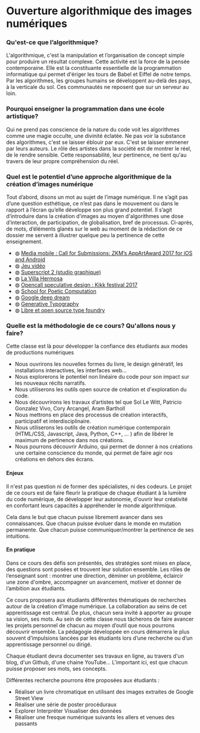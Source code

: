 <h1>Ouverture algorithmique des images numériques</h1>

<h3>Qu'est-ce que l’algorithmique?</h3>
<p>
	L'algorithmique, c'est la manipulation et l’organisation de concept simple pour produire un résultat complexe. Cette activité est la force de la pensée contemporaine. Elle est la constituante essentielle de la programmation informatique qui permet d'ériger les tours de Babel et Eiffel de notre temps. Par les algorithmes, les groupes humains se développent au-delà des pays, à la verticale du sol. Ces communautés ne reposent que sur un serveur au loin.
</p>

<h3>Pourquoi enseigner la programmation dans une école artistique?</h3>
<p>
	Qui ne prend pas conscience de la nature du code voit les algorithmes comme une magie occulte, une divinité éclatée. Ne pas voir la substance des algorithmes, c'est se laisser éblouir par eux. C'est se laisser emmener par leurs auteurs. Le rôle des artistes dans la société est de montrer le réel, de le rendre sensible. Cette responsabilité, leur pertinence, ne tient qu'au travers de leur propre compréhension du réel.
</p>
<h3>Quel est le potentiel d’une approche algorithmique de la création d’images numérique</h3>
<p>
	Tout d’abord, disons un mot au sujet de l’image numérique. Il ne s’agit pas d’une question esthétique, ce n’est pas dans le mouvement ou dans le rapport à l’écran qu’elle développe son plus grand potentiel. Il s’agit d’introduire dans la création d’images au moyen d'algorithmes une dose d’interaction, de participation, de globalisation, bref de processus. Ci-après, de mots, d’éléments glanés sur le web au moment de la rédaction de ce dossier me servent à illustrer quelque peu la pertinence de cette enseignement. 
	<ul>
	<li>◍ <a href="http://www.app-art-award.org">Media mobile : Call for Submissions: ZKM’s AppArtAward 2017 for iOS and Android</a>
	</li>
	<li>◍ <a href="http://indiegames.com">Jeu vidéo</a>
	</li>
	<li>◍ <a href="http://www.super-script.com">Superscript 2 (studio graphique)</a>
	</li>
	<li>◍ <a href="http://lavillahermosa.com/">La Villa Hermosa</a>
	</li>
	<li>◍ <a href="https://www.kikk.io/opencall">Opencall speculative design : Kikk festival 2017</a>
	</li>
	<li>◍ <a href="http://sfpc.io/">School for Poetic Computation</a>
	</li>
	<li>◍ <a href="https://deepdreamgenerator.com/">Google deep dream</a>
	</li>
	<li>◍ <a href="https://github.com/AmnonOwed/CAN_GenerativeTypography">Generative Typography</a>
	</li>
	<li>◍ <a href="http://www.velvetyne.fr/">Libre et open source type foundry</a>
	</li>
	</ul>
</p>
<h3>Quelle est la méthodologie de ce cours? Qu'allons nous y faire?</h3>
<p>
	Cette classe est là pour développer la confiance des étudiants aux modes de productions numériques
	<ul>
		<li>Nous ouvrirons les nouvelles formes du livre, le design génératif, les installations interactives, les interfaces web... </li>
		<li>Nous explorerons le potentiel non linéaire du code pour son impact sur les nouveaux récits narratifs.</li>
		<li>Nous utiliserons les outils open source de création et d'exploration du code.</li>
		<li>Nous découvrirons les travaux d’artistes tel que Sol Le Witt,  Patricio Gonzalez Vivo, Cory Arcangel, Aram Bartholl</li>
		<li>Nous mettrons en place des processus de création interactifs, participatif et interdisciplinaire.</li>
		<li>Nous utiliserons les outils de création numérique contemporain (HTML/CSS, Javascript, Java, Python, C++, ... ) afin de libérer le maximum de pertinence dans nos créations.</li>
		<li>Nous pourrons découvrir Arduino, qui permet de donner à nos créations une certaine conscience du monde, qui permet de faire agir nos créations en dehors des écrans.</li>
	</ul>
	<h4>Enjeux</h4>
	<p>
		Il n'est pas question ni de former des spécialistes, ni des codeurs. Le projet de ce cours est de faire fleurir la pratique de chaque étudiant à la lumière du code numérique, de développer leur autonomie, d'ouvrir leur créativité en confortant leurs capacités à appréhender le monde algorithmique.
	</p>
	<p>
		Cela dans le but que chacun puisse librement avancer dans ses connaissances. Que chacun puisse évoluer dans le monde en mutation permanente. Que chacun puisse communiquer/montrer la pertinence de ses intuitions.
	</p>
	<h4>En pratique</h4>
	<p>
		Dans ce cours des défis son présentés, des stratégies sont mises en place, des questions sont posées et trouvent leur solution ensemble. Les rôles de l’enseignant sont : montrer une direction, déminer un problème, éclaircir une zone d'ombre, accompagner un avancement, motiver et donner de l’ambition aux étudiants.
	</p>
	<p>
		Ce cours proposera aux étudiants différentes thématiques de recherches autour de la création d’image numérique. La collaboration au seins de cet apprentissage est central. De plus, chacun sera invité à apporter au groupe sa vision, ses mots. Au sein de cette classe nous tâcherons de faire avancer les projets personnel de chacun au moyen d’outil que nous pourrons découvrir ensemble. La pédagogie développée en cours démarrera le plus souvent d’impulsions lancées par les étudiants lors d’une recherche ou d’un apprentissage personnel ou dirigé.
	</p>
	<p>
		Chaque étudiant devra documenter ses travaux en ligne, au travers d'un blog, d'un Github, d'une chaine YouTube... L'important ici, est que chacun puisse proposer ses mots, ses concepts.
	</p>
	<p>
		Différentes recherche pourrons être proposées aux étudiants :
		<ul>
			<li>Réaliser un livre chromatique en utilisant des images extraites de Google Street View</li>
			<li>Réaliser une série de poster procéduraux</li>
			<li>Explorer Interpréter Visualiser des données</li>
			<li>Réaliser une fresque numérique suivants les allers et venues des passants</li>
		</ul>
	</p>
</p>
